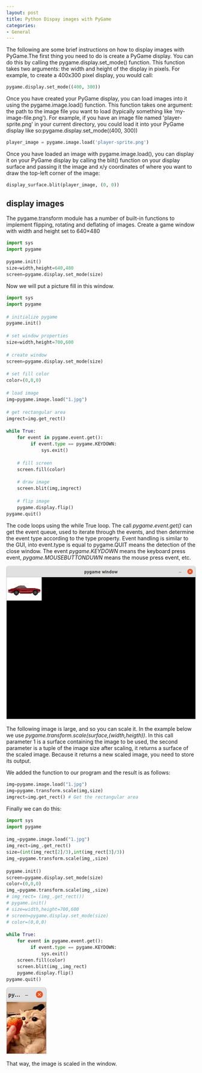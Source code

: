 ```yaml
---
layout: post
title: Python Dispay images with PyGame 
categories:
- General
---
```


The following are some brief instructions on how to display images with PyGame.The first thing you need to do is create a PyGame display. You can do this by calling the pygame.display.set_mode() function. This function takes two arguments: the width and height of the display in pixels. For example, to create a 400x300 pixel display, you would call:

```python
pygame.display.set_mode((400, 300))
```
Once you have created your PyGame display, you can load images into it using the pygame.image.load() function. This function takes one argument: the path to the image file you want to load (typically something like 'my-image-file.png'). For example, if you have an image file named 'player-sprite.png' in your current directory, you could load it into your PyGame display like so:pygame.display.set_mode((400, 300))

```python
player_image = pygame.image.load('player-sprite.png')
```
Once you have loaded an image with pygame.image.load(), you can display it on your PyGame display by calling the blit() function on your display surface and passing it the image and x/y coordinates of where you want to draw the top-left corner of the image:

```python
display_surface.blit(player_image, (0, 0))
```

## display images

The pygame.transform module has a number of built-in functions to implement flipping, rotating and deflating of images.
Create a game window with width and height set to 640×480

```python
import sys
import pygame

pygame.init()
size=width,height=640,480
screen=pygame.display.set_mode(size)
```
Now we will put a picture fill in this window.

```python
import sys
import pygame

# initialize pygame
pygame.init()	

# set window properties					
size=width,height=700,600 

# create window
screen=pygame.display.set_mode(size)

# set fill color
color=(0,0,0) 	

# load image
img=pygame.image.load("1.jpg")

# get rectangular area
imgrect=img.get_rect()

while True:
    for event in pygame.event.get():
         if event.type == pygame.KEYDOWN:
             sys.exit()

    # fill screen
    screen.fill(color)	
    
    # draw image
    screen.blit(img,imgrect)
    
    # flip image
    pygame.display.flip()		
pygame.quit()
```

The code loops using the while True loop. The call *pygame.event.get()* can get the event queue, used to iterate through the events, and then determine the event type according to the type property. Event handling is similar to the GUI, into event.type is equal to pygame.QUIT means the detection of the close window. The event *pygame.KEYDOWN* means the keyboard press event, *pygame.MOUSEBUTTONDUWN* means the mouse press event, etc.

![pygame load image](/images/pygame-image.png)

The following image is large, and so you can scale it. In the example below we use *pygame.transform.scale(surface,(width,heigth))*. In this call parameter 1 is a surface containing the image to be used, the second parameter is a tuple of the image size after scaling, it returns a surface of the scaled image. Because it returns a new scaled image, you need to store its output.

We added the function to our program and the result is as follows:

```python
img=pygame.image.load("1.jpg")
img=pygame.transform.scale(img,size)
imgrect=img.get_rect() # Get the rectangular area
```

Finally we can do this:

```python
import sys
import pygame

img_=pygame.image.load("1.jpg")
img_rect=img_.get_rect()
size=(int(img_rect[2]/3),int(img_rect[3]/3))
img_=pygame.transform.scale(img_,size)

pygame.init()
screen=pygame.display.set_mode(size)
color=(0,0,0)
img_=pygame.transform.scale(img_,size)
# img_rect= (img_.get_rect())
# pygame.init()
# size=width,height=700,600
# screen=pygame.display.set_mode(size)
# color=(0,0,0)

while True:
    for event in pygame.event.get():
         if event.type == pygame.KEYDOWN:
             sys.exit()
    screen.fill(color)
    screen.blit(img_,img_rect)
    pygame.display.flip()
pygame.quit()
```

![pygame scale image](images/pygame-scale-image.png)

That way, the image is scaled in the window.

